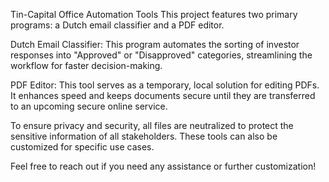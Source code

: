 Tin-Capital Office Automation Tools
This project features two primary programs: a Dutch email classifier and a PDF editor.

Dutch Email Classifier: This program automates the sorting of investor responses into "Approved" or "Disapproved" categories, streamlining the workflow for faster decision-making.

PDF Editor: This tool serves as a temporary, local solution for editing PDFs. It enhances speed and keeps documents secure until they are transferred to an upcoming secure online service.

To ensure privacy and security, all files are neutralized to protect the sensitive information of all stakeholders. These tools can also be customized for specific use cases.

Feel free to reach out if you need any assistance or further customization!

